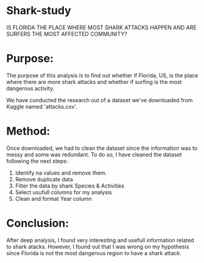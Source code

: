 # Shark-study
IS FLORIDA THE PLACE WHERE MOST SHARK ATTACKS HAPPEN AND ARE SURFERS THE MOST AFFECTED COMMUNITY?

# Purpose:

The purpose of this analysis is to find out whether if Florida, US, is the place where there are more shark attacks and whether if surfing is the most dangerous activity.

We have conducted the research out of a dataset we've downloaded from Kaggle named 'attacks.csv'.

# Method:

Once downloaded, we had to clean the dataset since the information was to messy and some was redundant. To do so, I have cleaned the dataset following the next steps: 

1. Identify na values and remove them.
2. Remove duplicate data
3. Filter the data by shark Species & Activities 
4. Select usufull columns for my analysis
5. Clean and format Year column

# Conclusion:

After deep analysis, I found very interesting and usefull information related to shark atacks. However, I found out that I was wrong on my hypothesis since Florida is not the most dangerous region to have a shark attack.